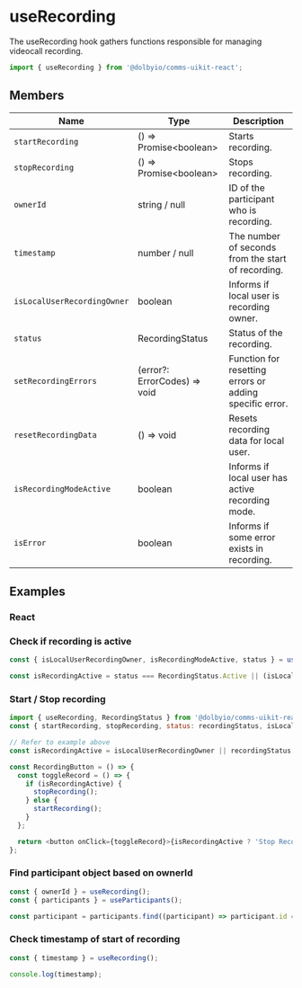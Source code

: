 # useRecording

The useRecording hook gathers functions responsible for managing videocall recording.

```javascript
import { useRecording } from '@dolbyio/comms-uikit-react';
```

## Members

| Name                        | Type                         | Description                                             |
| --------------------------- | ---------------------------- | ------------------------------------------------------- |
| `startRecording`            | () => Promise\<boolean\>     | Starts recording.                                       |
| `stopRecording`             | () => Promise\<boolean\>     | Stops recording.                                        |
| `ownerId`                   | string / null                | ID of the participant who is recording.                 |
| `timestamp`                 | number / null                | The number of seconds from the start of recording.      |
| `isLocalUserRecordingOwner` | boolean                      | Informs if local user is recording owner.               |
| `status`                    | RecordingStatus              | Status of the recording.                                |
| `setRecordingErrors`        | (error?: ErrorCodes) => void | Function for resetting errors or adding specific error. |
| `resetRecordingData`        | () => void                   | Resets recording data for local user.                   |
| `isRecordingModeActive`     | boolean                      | Informs if local user has active recording mode.        |
| `isError`                   | boolean                      | Informs if some error exists in recording.              |

## Examples

### React

### Check if recording is active

```javascript
const { isLocalUserRecordingOwner, isRecordingModeActive, status } = useRecording();

const isRecordingActive = status === RecordingStatus.Active || (isLocalUserRecordingOwner && isRecordingModeActive);
```

### Start / Stop recording

```javascript
import { useRecording, RecordingStatus } from '@dolbyio/comms-uikit-react';
const { startRecording, stopRecording, status: recordingStatus, isLocalUserRecordingOwner } = useRecording();

// Refer to example above
const isRecordingActive = isLocalUserRecordingOwner || recordingStatus === RecordingStatus.Active;

const RecordingButton = () => {
  const toggleRecord = () => {
    if (isRecordingActive) {
      stopRecording();
    } else {
      startRecording();
    }
  };

  return <button onClick={toggleRecord}>{isRecordingActive ? 'Stop Recording' : 'Start Recording'}</button>;
};
```

### Find participant object based on ownerId

```javascript
const { ownerId } = useRecording();
const { participants } = useParticipants();

const participant = participants.find((participant) => participant.id === ownerId);
```

### Check timestamp of start of recording

```javascript
const { timestamp } = useRecording();

console.log(timestamp);
```
